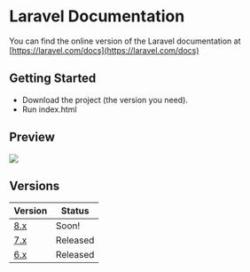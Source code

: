 # Laravel Documentation

You can find the online version of the Laravel documentation at [https://laravel.com/docs](https://laravel.com/docs)


## Getting Started
* Download the project (the version you need).
* Run index.html



## Preview


![](images/image.jpg)



## Versions


| Version  | Status |
| ------------- | ------------- |
| [8.x](https://laravel.com/docs/8.x)  | Soon!  |
| [7.x](https://laravel.com/docs/7.x)  | Released  |
| [6.x](https://laravel.com/docs/6.x)  | Released  |
